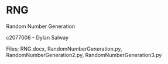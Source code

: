 # RNG
Random Number Generation

c2077006 - Dylan Salway

Files; RNG.docx, RandomNumberGeneration.py, RandomNumberGeneration2.py, RandomNumberGeneration3.py
